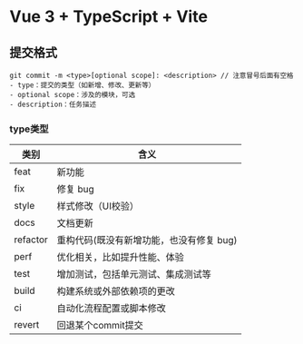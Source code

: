 # Vue 3 + TypeScript + Vite

## 提交格式

```text
git commit -m <type>[optional scope]: <description> // 注意冒号后面有空格
- type：提交的类型（如新增、修改、更新等）
- optional scope：涉及的模块，可选
- description：任务描述
```

### type类型

|  类别   | 含义   |
|  ----   | ----   |
| feat    | 新功能 |
| fix     | 修复 bug |
| style   | 样式修改（UI校验） |
| docs    | 文档更新 |
| refactor| 重构代码(既没有新增功能，也没有修复 bug) |
| perf    | 优化相关，比如提升性能、体验 |
| test    | 增加测试，包括单元测试、集成测试等 |
| build   | 构建系统或外部依赖项的更改 |
| ci      | 自动化流程配置或脚本修改 |
| revert  | 回退某个commit提交 |

